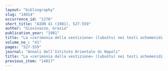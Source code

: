```yaml
---
layout: "bibliography"
slug: "14014"
occurrence_id: "1270"
short_title: "AION 41 (1981), 527-559"
author: "Giovinazzo, Grazia"
publication_year: "1981"
title: "La «cerimonia della vestizione» (lubuštu) nei testi achemenidi datati al regno di Ciro"
volume_no_: "41"
pages: "527-559"
journal: "Annali dell'Istituto Orientale di Napoli"
title: "La «cerimonia della vestizione» (lubuštu) nei testi achemenidi datati al regno di Ciro"
previous_item: "14017"
---
```

